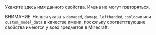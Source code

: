 Укажите здесь имя данного свойства. Имена не могут повторяться.

ВНИМАНИЕ: Нельзя указать `damaged`, `damage`, `lefthanded`, `cooldown` или `custom_model_data` в качестве имени,
поскольку соответствующие свойства имеются у всех предметов в Minecraft.